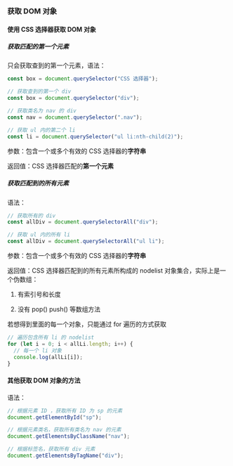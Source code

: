### 获取 DOM 对象

#### 使用 CSS 选择器获取 DOM 对象

##### 获取匹配的第一个元素

只会获取查到的第一个元素，语法：

```js
const box = document.querySelector("CSS 选择器");

// 获取查到的第一个 div
const box = document.querySelector("div");

// 获取类名为 nav 的 div
const nav = document.querySelector(".nav");

// 获取 ul 内的第二个 li
const li = document.querySelector("ul li:nth-child(2)");
```

参数：包含一个或多个有效的 CSS 选择器的**字符串**

返回值：CSS 选择器匹配的**第一个元素**

##### 获取匹配到的所有元素

语法：

```js
// 获取所有的 div
const allDiv = document.querySelectorAll("div");

// 获取 ul 内的所有 li
const allDiv = document.querySelectorAll("ul li");
```

参数：包含一个或多个有效的 CSS 选择器的**字符串**

返回值：CSS 选择器匹配到的所有元素所构成的 nodelist 对象集合，实际上是一个伪数组：

1. 有索引号和长度

2. 没有 pop() push() 等数组方法

若想得到里面的每一个对象，只能通过 for 遍历的方式获取

```js
// 遍历包含所有 li 的 nodelist
for (let i = 0; i < allLi.length; i++) {
  // 每一个 li 对象
  console.log(allLi[i]);
}
```

#### 其他获取 DOM 对象的方法

语法：

```js
// 根据元素 ID ，获取所有 ID 为 sp 的元素
document.getElementById("sp");

// 根据元素类名，获取所有类名为 nav 的元素
document.getElementsByClassName("nav");

// 根据标签名，获取所有 div 元素
document.getElementsByTagName("div");
```
